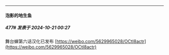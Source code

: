 ﻿
*****

####  泡影的地生鱼  
##### 477#       发表于 2024-10-21 00:27

舞台蝉第六话汉化已发布
[https://weibo.com/5629965028/OCtI8actr](https://weibo.com/5629965028/OCtI8actr)


